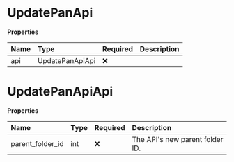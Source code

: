 # UpdatePanApi

**Properties**

| Name | Type            | Required | Description |
| :--- | :-------------- | :------- | :---------- |
| api  | UpdatePanApiApi | ❌       |             |

# UpdatePanApiApi

**Properties**

| Name             | Type | Required | Description                     |
| :--------------- | :--- | :------- | :------------------------------ |
| parent_folder_id | int  | ❌       | The API's new parent folder ID. |

<!-- This file was generated by liblab | https://liblab.com/ -->
